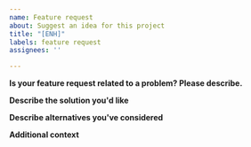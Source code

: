 ```yaml
---
name: Feature request
about: Suggest an idea for this project
title: "[ENH]"
labels: feature request
assignees: ''

---
```


**Is your feature request related to a problem? Please describe.**
<!--
Provide a clear and concise description of the problem or new feature.
-->

**Describe the solution you'd like**
<!--
Provide a clear and concise description of what you want to happen.
-->

**Describe alternatives you've considered**
<!--
Provide a clear and concise description of any alternative solutions or features you've considered.
-->


**Additional context**
<!--
Provide any other context or screenshots about the feature request.
-->
